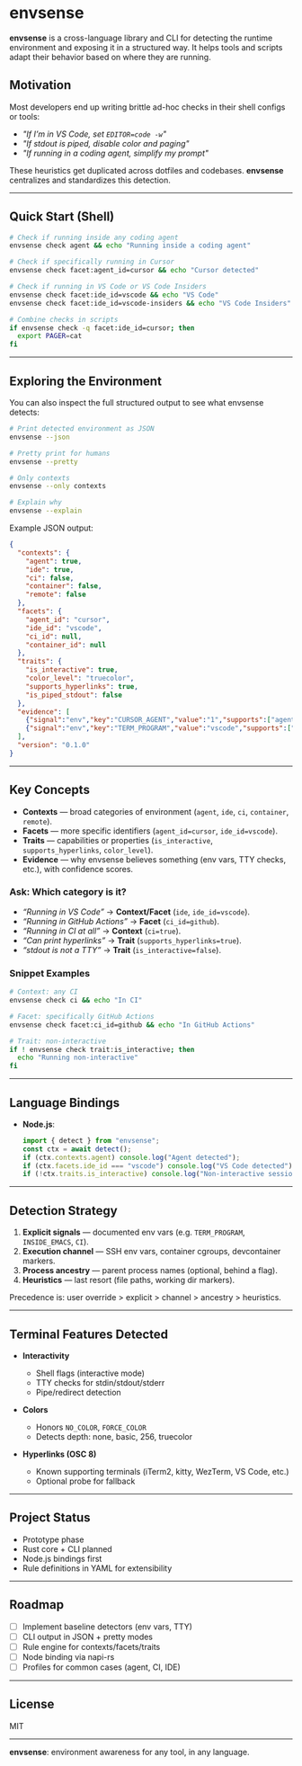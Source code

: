 # envsense

**envsense** is a cross-language library and CLI for detecting the runtime environment and exposing it in a structured way. It helps tools and scripts adapt their behavior based on where they are running.

## Motivation

Most developers end up writing brittle ad-hoc checks in their shell configs or tools:

* *"If I’m in VS Code, set `EDITOR=code -w`"*
* *"If stdout is piped, disable color and paging"*
* *"If running in a coding agent, simplify my prompt"*

These heuristics get duplicated across dotfiles and codebases. **envsense** centralizes and standardizes this detection.

---

## Quick Start (Shell)

```bash
# Check if running inside any coding agent
envsense check agent && echo "Running inside a coding agent"

# Check if specifically running in Cursor
envsense check facet:agent_id=cursor && echo "Cursor detected"

# Check if running in VS Code or VS Code Insiders
envsense check facet:ide_id=vscode && echo "VS Code"
envsense check facet:ide_id=vscode-insiders && echo "VS Code Insiders"

# Combine checks in scripts
if envsense check -q facet:ide_id=cursor; then
  export PAGER=cat
fi
```

---

## Exploring the Environment

You can also inspect the full structured output to see what envsense detects:

```bash
# Print detected environment as JSON
envsense --json

# Pretty print for humans
envsense --pretty

# Only contexts
envsense --only contexts

# Explain why
envsense --explain
```

Example JSON output:

```json
{
  "contexts": {
    "agent": true,
    "ide": true,
    "ci": false,
    "container": false,
    "remote": false
  },
  "facets": {
    "agent_id": "cursor",
    "ide_id": "vscode",
    "ci_id": null,
    "container_id": null
  },
  "traits": {
    "is_interactive": true,
    "color_level": "truecolor",
    "supports_hyperlinks": true,
    "is_piped_stdout": false
  },
  "evidence": [
    {"signal":"env","key":"CURSOR_AGENT","value":"1","supports":["agent"],"confidence":0.95},
    {"signal":"env","key":"TERM_PROGRAM","value":"vscode","supports":["ide"],"confidence":0.95}
  ],
  "version": "0.1.0"
}
```

---

## Key Concepts

* **Contexts** — broad categories of environment (`agent`, `ide`, `ci`, `container`, `remote`).
* **Facets** — more specific identifiers (`agent_id=cursor`, `ide_id=vscode`).
* **Traits** — capabilities or properties (`is_interactive`, `supports_hyperlinks`, `color_level`).
* **Evidence** — why envsense believes something (env vars, TTY checks, etc.), with confidence scores.

### Ask: Which category is it?

* *“Running in VS Code”* → **Context/Facet** (`ide`, `ide_id=vscode`).
* *“Running in GitHub Actions”* → **Facet** (`ci_id=github`).
* *“Running in CI at all”* → **Context** (`ci=true`).
* *“Can print hyperlinks”* → **Trait** (`supports_hyperlinks=true`).
* *“stdout is not a TTY”* → **Trait** (`is_interactive=false`).

### Snippet Examples

```bash
# Context: any CI
envsense check ci && echo "In CI"

# Facet: specifically GitHub Actions
envsense check facet:ci_id=github && echo "In GitHub Actions"

# Trait: non-interactive
if ! envsense check trait:is_interactive; then
  echo "Running non-interactive"
fi
```

---

## Language Bindings

* **Node.js**:

  ```js
  import { detect } from "envsense";
  const ctx = await detect();
  if (ctx.contexts.agent) console.log("Agent detected");
  if (ctx.facets.ide_id === "vscode") console.log("VS Code detected");
  if (!ctx.traits.is_interactive) console.log("Non-interactive session");
  ```

---

## Detection Strategy

1. **Explicit signals** — documented env vars (e.g. `TERM_PROGRAM`, `INSIDE_EMACS`, `CI`).
2. **Execution channel** — SSH env vars, container cgroups, devcontainer markers.
3. **Process ancestry** — parent process names (optional, behind a flag).
4. **Heuristics** — last resort (file paths, working dir markers).

Precedence is: user override > explicit > channel > ancestry > heuristics.

---

## Terminal Features Detected

* **Interactivity**

  * Shell flags (interactive mode)
  * TTY checks for stdin/stdout/stderr
  * Pipe/redirect detection
* **Colors**

  * Honors `NO_COLOR`, `FORCE_COLOR`
  * Detects depth: none, basic, 256, truecolor
* **Hyperlinks (OSC 8)**

  * Known supporting terminals (iTerm2, kitty, WezTerm, VS Code, etc.)
  * Optional probe for fallback

---

## Project Status

* Prototype phase
* Rust core + CLI planned
* Node.js bindings first
* Rule definitions in YAML for extensibility

---

## Roadmap

* [ ] Implement baseline detectors (env vars, TTY)
* [ ] CLI output in JSON + pretty modes
* [ ] Rule engine for contexts/facets/traits
* [ ] Node binding via napi-rs
* [ ] Profiles for common cases (agent, CI, IDE)

---

## License

MIT

---

**envsense**: environment awareness for any tool, in any language.